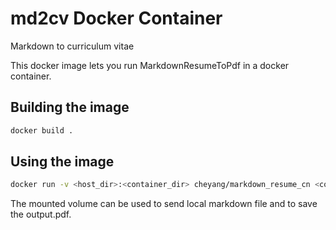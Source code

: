 # md2cv Docker Container
Markdown to curriculum vitae

This docker image lets you run MarkdownResumeToPdf in a docker container.

## Building the image

```sh
docker build .
```

## Using the image

```sh
docker run -v <host_dir>:<container_dir> cheyang/markdown_resume_cn <container_dir>/<your_resume_markdown_file>
```

The mounted volume can be used to send local markdown file and to save  
the output.pdf.



